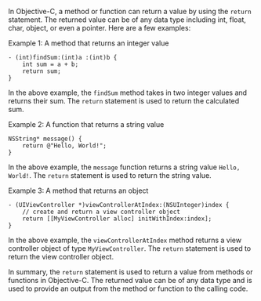 In Objective-C, a method or function can return a value by using the `return` statement. The returned value can be of any data type including int, float, char, object, or even a pointer. Here are a few examples:

Example 1: A method that returns an integer value

```
- (int)findSum:(int)a :(int)b {
    int sum = a + b;
    return sum;
}
```
In the above example, the `findSum` method takes in two integer values and returns their sum. The `return` statement is used to return the calculated sum.

Example 2: A function that returns a string value

```
NSString* message() {
    return @"Hello, World!";
}
```
In the above example, the `message` function returns a string value `Hello, World!`. The `return` statement is used to return the string value.

Example 3: A method that returns an object

```
- (UIViewController *)viewControllerAtIndex:(NSUInteger)index {
    // create and return a view controller object
    return [[MyViewController alloc] initWithIndex:index];
}
```
In the above example, the `viewControllerAtIndex` method returns a view controller object of type `MyViewController`. The `return` statement is used to return the view controller object.

In summary, the `return` statement is used to return a value from methods or functions in Objective-C. The returned value can be of any data type and is used to provide an output from the method or function to the calling code.